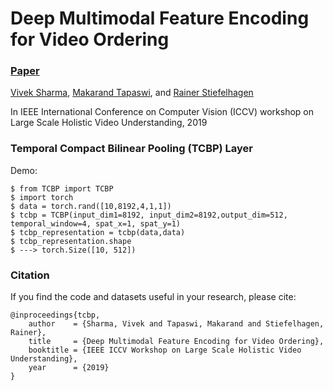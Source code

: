 

# Deep Multimodal Feature Encoding for Video Ordering
### [Paper](https://arxiv.org/pdf/2004.02205.pdf) <br>

[Vivek Sharma](http://vivoutlaw.github.io), 
[Makarand Tapaswi](http://www.cs.toronto.edu/~makarand/), 
and [Rainer Stiefelhagen](https://cvhci.anthropomatik.kit.edu/people_596.php)

In IEEE International Conference on Computer Vision (ICCV) workshop on Large Scale Holistic Video Understanding, 2019 

### Temporal Compact Bilinear Pooling (TCBP) Layer

Demo:

    $ from TCBP import TCBP
    $ import torch
    $ data = torch.rand([10,8192,4,1,1]) 
    $ tcbp = TCBP(input_dim1=8192, input_dim2=8192,output_dim=512, temporal_window=4, spat_x=1, spat_y=1)
    $ tcbp_representation = tcbp(data,data)
    $ tcbp_representation.shape  
    $ ---> torch.Size([10, 512])

### Citation

If you find the code and datasets useful in your research, please cite:
    
    @inproceedings{tcbp,
        author    = {Sharma, Vivek and Tapaswi, Makarand and Stiefelhagen, Rainer}, 
        title     = {Deep Multimodal Feature Encoding for Video Ordering}, 
        booktitle = {IEEE ICCV Workshop on Large Scale Holistic Video Understanding},
        year      = {2019}
    }
